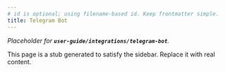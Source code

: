 ```yaml
---
# id is optional; using filename-based id. Keep frontmatter simple.
title: Telegram Bot
---
```


_Placeholder for **`user-guide/integrations/telegram-bot`**._

This page is a stub generated to satisfy the sidebar.
Replace it with real content.

